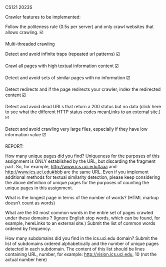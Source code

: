 CS121 2023S

Crawler features to be implemented: 

Follow the politeness rule (0.5s per server) and only crawl websites that allows crawling. ☑️

Multi-threaded crawling

Detect and avoid infinite traps (repeated url patterns) ☑️

Crawl all pages with high textual information content ☑️

Detect and avoid sets of similar pages with no information ☑️

Detect redirects and if the page redirects your crawler, index the redirected content ☑️

Detect and avoid dead URLs that return a 200 status but no data (click here to see what the different HTTP status codes meanLinks to an external site.) ☑️

Detect and avoid crawling very large files, especially if they have low information value ☑️



REPORT:

How many unique pages did you find? Uniqueness for the purposes of this assignment is ONLY established by the URL, but discarding the fragment part. So, for example, http://www.ics.uci.edu#aaa and http://www.ics.uci.edu#bbb are the same URL. Even if you implement additional methods for textual similarity detection, please keep considering the above definition of unique pages for the purposes of counting the unique pages in this assignment.

What is the longest page in terms of the number of words? (HTML markup doesn’t count as words)

What are the 50 most common words in the entire set of pages crawled under these domains ? (Ignore English stop words, which can be found, for example, hereLinks to an external site.) Submit the list of common words ordered by frequency.

How many subdomains did you find in the ics.uci.edu domain? Submit the list of subdomains ordered alphabetically and the number of unique pages detected in each subdomain. The content of this list should be lines containing URL, number, for example:
http://vision.ics.uci.edu, 10 (not the actual number here)
